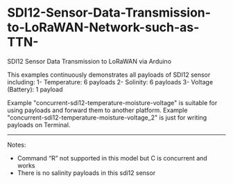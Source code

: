 # SDI12-Sensor-Data-Transmission-to-LoRaWAN-Network-such-as-TTN-
SDI12 Sensor Data Transmission to LoRaWAN via Arduino

This examples continuously demonstrates all payloads of SDI12 sensor including:
1- Temperature: 6 payloads 
2- Solinity:  6 payloads
3- Voltage (Battery):  1 payload


Example "concurrent-sdi12-temperature-moisture-voltage" is suitable for using payloads and forward them to another platform.
Example "concurrent-sdi12-temperature-moisture-voltage_2" is just for writing payloads on Terminal.

---------------------------------------------------------------------------------------------------
Notes:
- Command “R” not supported in this model but C is concurrent and works
- There is no salinity payloads in this sdi12 sensor
